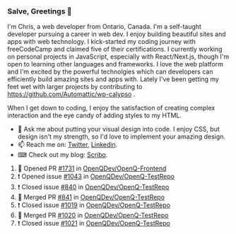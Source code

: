 ### Salve, Greetings 👋

I'm Chris, a web developer from Ontario, Canada. I'm a self-taught developer pursuing a career in web dev. I enjoy building beautiful sites and apps with web technology.
I kick-started my coding journey with freeCodeCamp and claimed five of their certifications.  I currently working on personal projects in JavaScript, especially with React/Next.js, though I'm open to learning other languages and frameworks. I love the web platform and I'm excited by the powerful technolgies which can developers can efficiently build amazing sites and apps with. Lately I've been getting my feet wet with larger projects by contributing to https://github.com/Automattic/wp-calypso .

When I get down to coding, I enjoy the satisfaction of creating complex interaction and the eye candy of adding styles to my HTML. 

- 💬 Ask me about putting your visual design into code. I enjoy CSS, but design isn't my strength, so I'd love to implement your amazing design.
- 📫 Reach me on: [Twitter](https://twitter.com/Christo28120856), [Linkedin](https://www.linkedin.com/in/christopher-stevers-07b9a5204/).
- ⌨ Check out my blog: [Scribo](https://christopherstevers.cf).
<!--
**Christopher-Stevers/Christopher-Stevers** is a ✨ _special_ ✨ repository because its `README.md` (this file) appears on your GitHub profile.

Here are some ideas to get you started:

- 🔭 I’m currently working on ...
- 🌱 I’m currently learning ...
- 👯 I’m looking to collaborate on ...
- 🤔 I’m looking for help with ...
- 😄 Pronouns: ...
- ⚡ Fun fact: ...
-->

<!--START_SECTION:activity-->
1. 💪 Opened PR [#1731](https://github.com/OpenQDev/OpenQ-Frontend/pull/1731) in [OpenQDev/OpenQ-Frontend](https://github.com/OpenQDev/OpenQ-Frontend)
2. ❗️ Opened issue [#1043](https://github.com/OpenQDev/OpenQ-TestRepo/issues/1043) in [OpenQDev/OpenQ-TestRepo](https://github.com/OpenQDev/OpenQ-TestRepo)
3. ❗️ Closed issue [#840](https://github.com/OpenQDev/OpenQ-TestRepo/issues/840) in [OpenQDev/OpenQ-TestRepo](https://github.com/OpenQDev/OpenQ-TestRepo)
4. 🎉 Merged PR [#841](https://github.com/OpenQDev/OpenQ-TestRepo/pull/841) in [OpenQDev/OpenQ-TestRepo](https://github.com/OpenQDev/OpenQ-TestRepo)
5. ❗️ Closed issue [#1019](https://github.com/OpenQDev/OpenQ-TestRepo/issues/1019) in [OpenQDev/OpenQ-TestRepo](https://github.com/OpenQDev/OpenQ-TestRepo)
6. 🎉 Merged PR [#1020](https://github.com/OpenQDev/OpenQ-TestRepo/pull/1020) in [OpenQDev/OpenQ-TestRepo](https://github.com/OpenQDev/OpenQ-TestRepo)
7. ❗️ Closed issue [#1021](https://github.com/OpenQDev/OpenQ-TestRepo/issues/1021) in [OpenQDev/OpenQ-TestRepo](https://github.com/OpenQDev/OpenQ-TestRepo)
<!--END_SECTION:activity-->
